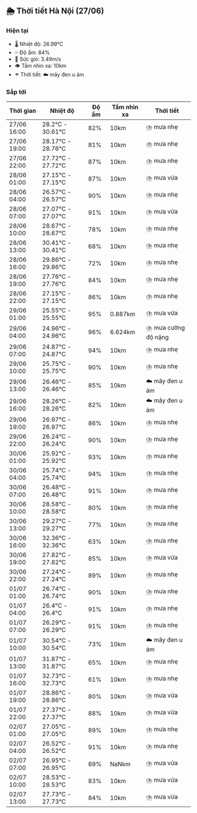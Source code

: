 ## 🌦️ Thời tiết Hà Nội (27/06)

### Hiện tại

- 🌡️ Nhiệt độ: 26.99℃
- 💦 Độ ẩm: 84%
- 💨 Sức gió: 3.49m/s
- 👁️ Tầm nhìn xa: 10km
- ☂️ Thời tiết: ☁️ mây đen u ám

### Sắp tới

| Thời gian | Nhiệt độ | Độ ẩm | Tầm nhìn xa | Thời tiết |
| --- | --- | --- | --- | --- |
| 27/06 16:00 | 28.2℃ - 30.61℃ | 82% | 10km | ⛈️ mưa nhẹ |
| 27/06 19:00 | 28.17℃ - 28.76℃ | 81% | 10km | ⛈️ mưa nhẹ |
| 27/06 22:00 | 27.72℃ - 27.72℃ | 87% | 10km | ⛈️ mưa nhẹ |
| 28/06 01:00 | 27.15℃ - 27.15℃ | 87% | 10km | ⛈️ mưa vừa |
| 28/06 04:00 | 26.57℃ - 26.57℃ | 90% | 10km | ⛈️ mưa nhẹ |
| 28/06 07:00 | 27.07℃ - 27.07℃ | 91% | 10km | ⛈️ mưa vừa |
| 28/06 10:00 | 28.67℃ - 28.67℃ | 78% | 10km | ⛈️ mưa nhẹ |
| 28/06 13:00 | 30.41℃ - 30.41℃ | 68% | 10km | ⛈️ mưa nhẹ |
| 28/06 16:00 | 29.86℃ - 29.86℃ | 72% | 10km | ⛈️ mưa nhẹ |
| 28/06 19:00 | 27.76℃ - 27.76℃ | 84% | 10km | ⛈️ mưa nhẹ |
| 28/06 22:00 | 27.15℃ - 27.15℃ | 86% | 10km | ⛈️ mưa nhẹ |
| 29/06 01:00 | 25.55℃ - 25.55℃ | 95% | 0.887km | ⛈️ mưa vừa |
| 29/06 04:00 | 24.96℃ - 24.96℃ | 96% | 6.624km | ⛈️ mưa cường độ nặng |
| 29/06 07:00 | 24.87℃ - 24.87℃ | 94% | 10km | ⛈️ mưa nhẹ |
| 29/06 10:00 | 25.75℃ - 25.75℃ | 90% | 10km | ⛈️ mưa nhẹ |
| 29/06 13:00 | 26.46℃ - 26.46℃ | 85% | 10km | ☁️ mây đen u ám |
| 29/06 16:00 | 28.26℃ - 28.26℃ | 82% | 10km | ☁️ mây đen u ám |
| 29/06 19:00 | 26.97℃ - 26.97℃ | 86% | 10km | ⛈️ mưa nhẹ |
| 29/06 22:00 | 26.24℃ - 26.24℃ | 90% | 10km | ⛈️ mưa nhẹ |
| 30/06 01:00 | 25.92℃ - 25.92℃ | 93% | 10km | ⛈️ mưa nhẹ |
| 30/06 04:00 | 25.74℃ - 25.74℃ | 94% | 10km | ⛈️ mưa nhẹ |
| 30/06 07:00 | 26.48℃ - 26.48℃ | 91% | 10km | ⛈️ mưa nhẹ |
| 30/06 10:00 | 28.58℃ - 28.58℃ | 80% | 10km | ⛈️ mưa nhẹ |
| 30/06 13:00 | 29.27℃ - 29.27℃ | 77% | 10km | ⛈️ mưa nhẹ |
| 30/06 16:00 | 32.36℃ - 32.36℃ | 63% | 10km | ⛈️ mưa nhẹ |
| 30/06 19:00 | 27.82℃ - 27.82℃ | 85% | 10km | ⛈️ mưa vừa |
| 30/06 22:00 | 27.24℃ - 27.24℃ | 89% | 10km | ⛈️ mưa nhẹ |
| 01/07 01:00 | 26.74℃ - 26.74℃ | 90% | 10km | ⛈️ mưa nhẹ |
| 01/07 04:00 | 26.4℃ - 26.4℃ | 91% | 10km | ⛈️ mưa nhẹ |
| 01/07 07:00 | 26.29℃ - 26.29℃ | 91% | 10km | ⛈️ mưa nhẹ |
| 01/07 10:00 | 30.54℃ - 30.54℃ | 73% | 10km | ☁️ mây đen u ám |
| 01/07 13:00 | 31.87℃ - 31.87℃ | 65% | 10km | ⛈️ mưa nhẹ |
| 01/07 16:00 | 32.73℃ - 32.73℃ | 61% | 10km | ⛈️ mưa nhẹ |
| 01/07 19:00 | 28.86℃ - 28.86℃ | 80% | 10km | ⛈️ mưa vừa |
| 01/07 22:00 | 27.37℃ - 27.37℃ | 88% | 10km | ⛈️ mưa vừa |
| 02/07 01:00 | 27.05℃ - 27.05℃ | 89% | 10km | ⛈️ mưa nhẹ |
| 02/07 04:00 | 26.52℃ - 26.52℃ | 91% | 10km | ⛈️ mưa nhẹ |
| 02/07 07:00 | 26.95℃ - 26.95℃ | 89% | NaNkm | ⛈️ mưa vừa |
| 02/07 10:00 | 28.53℃ - 28.53℃ | 83% | 10km | ⛈️ mưa vừa |
| 02/07 13:00 | 27.73℃ - 27.73℃ | 84% | 10km | ⛈️ mưa vừa |
